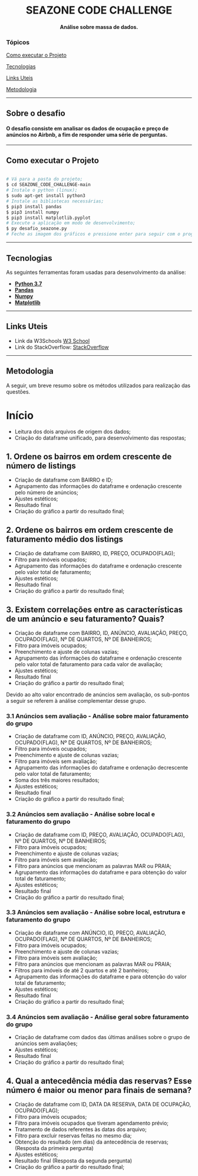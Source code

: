 </p>
<h1 align="center">
SEAZONE CODE CHALLENGE
</h1>

<h4 align="center">
  Análise sobre massa de dados.
</h4>


### Tópicos

[Como executar o Projeto](#como-executar-o-projeto)

[Tecnologias](#tecnologias)

[Links Uteis](#links-uteis)

[Metodologia](#metodologia)

---

## Sobre o desafio

#### O desafio consiste em analisar os dados de ocupação e preço de anúncios no Airbnb, a fim de responder uma série de perguntas.

---

## Como executar o Projeto

```bash

# Vá para a pasta do projeto;
$ cd SEAZONE_CODE_CHALLENGE-main
# Instale o python (linux);
$ sudo apt-get install python3
# Instale as bibliotecas necessárias;
$ pip3 install pandas
$ pip3 install numpy
$ pip3 install matplotlib.pyplot
# Execute a aplicação em modo de desenvolvimento;
$ py desafio_seazone.py
# Feche as imagem dos gráficos e pressione enter para seguir com o programa.

```


---

## Tecnologias

As seguintes ferramentas foram usadas para desenvolvimento da análise:

- **[Python 3.7](https://www.python.org/)**
- **[Pandas](https://pandas.pydata.org/)**
- **[Numpy](https://numpy.org/)**
- **[Matplotlib](https://matplotlib.org//)**

---

## Links Uteis

- Link da W3Schools <a href="https://www.w3schools.com/">W3 School</a>
- Link do StackOverflow: <a href="https://stackoverflow.com/">StackOverflow</a>

---


## Metodologia
A seguir, um breve resumo sobre os métodos utilizados para realização das questões.

# Início
- Leitura dos dois arquivos de origem dos dados;
- Criação do dataframe unificado, para desenvolvimento das respostas;


## 1. Ordene os bairros em ordem crescente de número de listings

- Criação de dataframe com BAIRRO e ID;
- Agrupamento das informações do dataframe e ordenação crescente pelo número de anúncios;
- Ajustes estéticos;
- Resultado final
- Criação do gráfico a partir do resultado final;


## 2. Ordene os bairros em ordem crescente de faturamento médio dos listings

- Criação de dataframe com BAIRRO, ID, PREÇO, OCUPADO(FLAG);
- Filtro para imóveis ocupados;
- Agrupamento das informações do dataframe e ordenação crescente pelo valor total de faturamento;
- Ajustes estéticos;
- Resultado final
- Criação do gráfico a partir do resultado final;


## 3. Existem correlações entre as características de um anúncio e seu faturamento? Quais?

- Criação de dataframe com BAIRRO, ID, ANÚNCIO, AVALIAÇÃO, PREÇO, OCUPADO(FLAG), Nº DE QUARTOS, Nº DE BANHEIROS;
- Filtro para imóveis ocupados;
- Preenchimento e ajuste de colunas vazias;
- Agrupamento das informações do dataframe e ordenação crescente pelo valor total de faturamento para cada valor de avaliação;
- Ajustes estéticos;
- Resultado final
- Criação do gráfico a partir do resultado final;

Devido ao alto valor encontrado de anúncios sem avaliação, os sub-pontos a seguir se referem à análise complementar desse grupo.


### 3.1 Anúncios sem avaliação - Análise sobre maior faturamento do grupo

- Criação de dataframe com ID, ANÚNCIO, PREÇO, AVALIAÇÃO, OCUPADO(FLAG), Nº DE QUARTOS, Nº DE BANHEIROS;
- Filtro para imóveis ocupados;
- Preenchimento e ajuste de colunas vazias;
- Filtro para imóveis sem avaliação;
- Agrupamento das informações do dataframe e ordenação decrescente pelo valor total de faturamento;
- Soma dos três maiores resultados;
- Ajustes estéticos;
- Resultado final
- Criação do gráfico a partir do resultado final;


### 3.2 Anúncios sem avaliação - Análise sobre local e faturamento do grupo

- Criação de dataframe com ID, PREÇO, AVALIAÇÃO, OCUPADO(FLAG), Nº DE QUARTOS, Nº DE BANHEIROS;
- Filtro para imóveis ocupados;
- Preenchimento e ajuste de colunas vazias;
- Filtro para imóveis sem avaliação;
- Filtro para anúncios que mencionam as palavras MAR ou PRAIA;
- Agrupamento das informações do dataframe e para obtenção do valor total de faturamento;
- Ajustes estéticos;
- Resultado final
- Criação do gráfico a partir do resultado final;


### 3.3 Anúncios sem avaliação - Análise sobre local, estrutura e faturamento do grupo

- Criação de dataframe com ANÚNCIO, ID, PREÇO, AVALIAÇÃO, OCUPADO(FLAG), Nº DE QUARTOS, Nº DE BANHEIROS;
- Filtro para imóveis ocupados;
- Preenchimento e ajuste de colunas vazias;
- Filtro para imóveis sem avaliação;
- Filtro para anúncios que mencionam as palavras MAR ou PRAIA;
- Filtros para imóveis de até 2 quartos e até 2 banheiros;
- Agrupamento das informações do dataframe e para obtenção do valor total de faturamento;
- Ajustes estéticos;
- Resultado final
- Criação do gráfico a partir do resultado final;


### 3.4 Anúncios sem avaliação - Análise geral sobre faturamento do grupo

- Criação de dataframe com dados das últimas análises sobre o grupo de anúncios sem avaliações;
- Ajustes estéticos;
- Resultado final
- Criação do gráfico a partir do resultado final;

## 4. Qual a antecedência média das reservas? Esse número é maior ou menor para finais de semana?

- Criação de dataframe com  ID, DATA DA RESERVA, DATA DE OCUPAÇÃO, OCUPADO(FLAG);
- Filtro para imóveis ocupados;
- Filtro para imóveis ocupados que tiveram agendamento prévio;
- Tratamento de dados referentes às datas dos arquivo;
- Filtro para excluir reservas feitas no mesmo dia;
- Obtenção do resultado (em dias) da antecedência de reservas; (Resposta da primeira pergunta)
- Ajustes estéticos;
- Resultado final (Resposta da segunda pergunta)
- Criação do gráfico a partir do resultado final;
